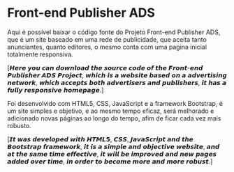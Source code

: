 # Front-end Publisher ADS

Aqui é possível baixar o código fonte do Projeto Front-end Publisher ADS, que é um site baseado em uma rede de publicidade, que aceita tanto anunciantes, quanto editores, o mesmo conta com uma pagina inicial totalmente responsiva.

[𝙃𝙚𝙧𝙚 𝙮𝙤𝙪 𝙘𝙖𝙣 𝙙𝙤𝙬𝙣𝙡𝙤𝙖𝙙 𝙩𝙝𝙚 𝙨𝙤𝙪𝙧𝙘𝙚 𝙘𝙤𝙙𝙚 𝙤𝙛 𝙩𝙝𝙚 𝙁𝙧𝙤𝙣𝙩-𝙚𝙣𝙙 𝙋𝙪𝙗𝙡𝙞𝙨𝙝𝙚𝙧 𝘼𝘿𝙎 𝙋𝙧𝙤𝙟𝙚𝙘𝙩, 𝙬𝙝𝙞𝙘𝙝 𝙞𝙨 𝙖 𝙬𝙚𝙗𝙨𝙞𝙩𝙚 𝙗𝙖𝙨𝙚𝙙 𝙤𝙣 𝙖 𝙖𝙙𝙫𝙚𝙧𝙩𝙞𝙨𝙞𝙣𝙜 𝙣𝙚𝙩𝙬𝙤𝙧𝙠, 𝙬𝙝𝙞𝙘𝙝 𝙖𝙘𝙘𝙚𝙥𝙩𝙨 𝙗𝙤𝙩𝙝 𝙖𝙙𝙫𝙚𝙧𝙩𝙞𝙨𝙚𝙧𝙨 𝙖𝙣𝙙 𝙥𝙪𝙗𝙡𝙞𝙨𝙝𝙚𝙧𝙨, 𝙞𝙩 𝙝𝙖𝙨 𝙖 𝙛𝙪𝙡𝙡𝙮 𝙧𝙚𝙨𝙥𝙤𝙣𝙨𝙞𝙫𝙚 𝙝𝙤𝙢𝙚𝙥𝙖𝙜𝙚.]

Foi desenvolvido com HTML5, CSS, JavaScript e a framework Bootstrap, é um site simples e objetivo, e ao mesmo tempo eficaz, será melhorado e adicionado novas páginas ao longo do tempo, afim de ficar cada vez mais robusto.

[𝙄𝙩 𝙬𝙖𝙨 𝙙𝙚𝙫𝙚𝙡𝙤𝙥𝙚𝙙 𝙬𝙞𝙩𝙝 𝙃𝙏𝙈𝙇𝟱, 𝘾𝙎𝙎, 𝙅𝙖𝙫𝙖𝙎𝙘𝙧𝙞𝙥𝙩 𝙖𝙣𝙙 𝙩𝙝𝙚 𝘽𝙤𝙤𝙩𝙨𝙩𝙧𝙖𝙥 𝙛𝙧𝙖𝙢𝙚𝙬𝙤𝙧𝙠, 𝙞𝙩 𝙞𝙨 𝙖 𝙨𝙞𝙢𝙥𝙡𝙚 𝙖𝙣𝙙 𝙤𝙗𝙟𝙚𝙘𝙩𝙞𝙫𝙚 𝙬𝙚𝙗𝙨𝙞𝙩𝙚, 𝙖𝙣𝙙 𝙖𝙩 𝙩𝙝𝙚 𝙨𝙖𝙢𝙚 𝙩𝙞𝙢𝙚 𝙚𝙛𝙛𝙚𝙘𝙩𝙞𝙫𝙚, 𝙞𝙩 𝙬𝙞𝙡𝙡 𝙗𝙚 𝙞𝙢𝙥𝙧𝙤𝙫𝙚𝙙 𝙖𝙣𝙙 𝙣𝙚𝙬 𝙥𝙖𝙜𝙚𝙨 𝙖𝙙𝙙𝙚𝙙 𝙤𝙫𝙚𝙧 𝙩𝙞𝙢𝙚, 𝙞𝙣 𝙤𝙧𝙙𝙚𝙧 𝙩𝙤 𝙗𝙚𝙘𝙤𝙢𝙚 𝙢𝙤𝙧𝙚 𝙖𝙣𝙙 𝙢𝙤𝙧𝙚 𝙧𝙤𝙗𝙪𝙨𝙩.]
